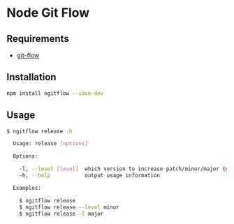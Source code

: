 # Node Git Flow

## Requirements
- [git-flow](https://github.com/petervanderdoes/gitflow-avh)

## Installation

```bash
npm install ngitflow --save-dev
```

## Usage

```bash
$ ngitflow release -h

  Usage: release [options]

  Options:

    -l, --level [level]  which version to increase patch/minor/major (default: patch)
    -h, --help           output usage information

  Examples:

    $ ngitflow release
    $ ngitflow release --level minor
    $ ngitflow release -l major
```
